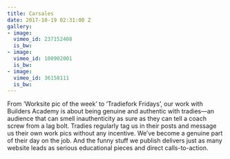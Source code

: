 ```yaml
---
title: Carsales
date: 2017-10-19 02:31:00 Z
gallery:
- image: 
  vimeo_id: 237152408
  is_bw: 
- image: 
  vimeo_id: 100902001
  is_bw: 
- image: 
  vimeo_id: 36158111
  is_bw: 
---
```


From ‘Worksite pic of the week’ to ‘Tradiefork Fridays’, our work with Builders Academy is about being genuine and authentic with tradies—an audience that can smell inauthenticity as sure as they can tell a coach screw from a lag bolt. Tradies regularly tag us in their posts and message us their own work pics without any incentive. We’ve become a genuine part of their day on the job. And the funny stuff we publish delivers just as many website leads as serious educational pieces and direct calls-to-action.